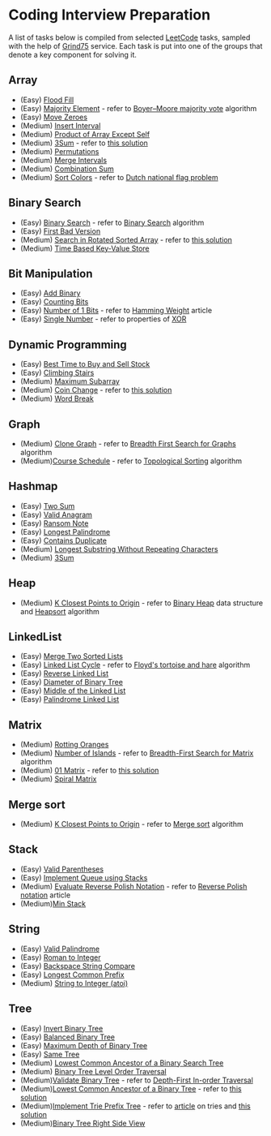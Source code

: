 # Coding Interview Preparation

A list of tasks below is compiled from selected [LeetCode](https://leetcode.com) tasks, sampled with the help of [Grind75](https://www.techinterviewhandbook.org/grind75) service. Each task is put into one of the groups that denote a key component for solving it.

## Array

- (Easy) [Flood Fill](https://leetcode.com/problems/flood-fill/)
- (Easy) [Majority Element](https://leetcode.com/problems/majority-element/description/) - refer to [Boyer–Moore majority vote](https://en.wikipedia.org/wiki/Boyer–Moore_majority_vote_algorithm) algorithm
- (Easy) [Move Zeroes](https://leetcode.com/problems/move-zeroes/)
- (Medium) [Insert Interval](https://leetcode.com/problems/insert-interval/)
- (Medium) [Product of Array Except Self](https://leetcode.com/problems/product-of-array-except-self/)
- (Medium) [3Sum](https://leetcode.com/problems/3sum/) - refer to [this solution](https://leetcode.com/problems/3sum/solutions/2602454/python-solution-100-explained/)
- (Medium) [Permutations](https://leetcode.com/problems/permutations/)
- (Medium) [Merge Intervals](https://leetcode.com/problems/merge-intervals/)
- (Medium) [Combination Sum](https://leetcode.com/problems/combination-sum/)
- (Medium) [Sort Colors](https://leetcode.com/problems/sort-colors/) - refer to [Dutch national flag problem](https://en.wikipedia.org/wiki/Dutch_national_flag_problem)

## Binary Search
- (Easy) [Binary Search](https://leetcode.com/problems/binary-search/) - refer to [Binary Search](https://en.wikipedia.org/wiki/Binary_search_algorithm) algorithm
- (Easy) [First Bad Version](https://leetcode.com/problems/first-bad-version/)
- (Medium) [Search in Rotated Sorted Array](https://leetcode.com/problems/search-in-rotated-sorted-array/) - refer to [this solution](https://leetcode.com/problems/search-in-rotated-sorted-array/solutions/1183146/python3-solution-using-binary-search-faster-than-98-and-uses-the-least-memory/)
- (Medium) [Time Based Key-Value Store](https://leetcode.com/problems/time-based-key-value-store/)

## Bit Manipulation

- (Easy) [Add Binary](https://leetcode.com/problems/add-binary/)
- (Easy) [Counting Bits](https://leetcode.com/problems/counting-bits/)
- (Easy) [Number of 1 Bits](https://leetcode.com/problems/number-of-1-bits/) - refer to [Hamming Weight](https://en.wikipedia.org/wiki/Hamming_weight) article
- (Easy) [Single Number](https://leetcode.com/problems/single-number/) - refer to properties of [XOR](https://en.wikipedia.org/wiki/Exclusive_or)

## Dynamic Programming

- (Easy) [Best Time to Buy and Sell Stock](https://leetcode.com/problems/best-time-to-buy-and-sell-stock/)
- (Easy) [Climbing Stairs](https://leetcode.com/problems/climbing-stairs/)
- (Medium) [Maximum Subarray](https://leetcode.com/problems/maximum-subarray/)
- (Medium) [Coin Change](https://leetcode.com/problems/coin-change/) - refer to [this solution](https://leetcode.com/problems/coin-change/solutions/478739/python3-dp-solution-with-comments-to-help-understand-what-is-happening-and-why/)
- (Medium) [Word Break](https://leetcode.com/problems/word-break/)

## Graph

- (Medium) [Clone Graph](https://leetcode.com/problems/clone-graph/) - refer to [Breadth First Search for Graphs](https://www.geeksforgeeks.org/breadth-first-search-or-bfs-for-a-graph/) algorithm
- (Medium)[Course Schedule](https://leetcode.com/problems/course-schedule/) - refer to [Topological Sorting](https://www.techinterviewhandbook.org/algorithms/graph/#topological-sorting) algorithm

## Hashmap

- (Easy) [Two Sum](https://leetcode.com/problems/two-sum/)
- (Easy) [Valid Anagram](https://leetcode.com/problems/valid-anagram/)
- (Easy) [Ransom Note](https://leetcode.com/problems/ransom-note/)
- (Easy) [Longest Palindrome](https://leetcode.com/problems/longest-palindrome/)
- (Easy) [Contains Duplicate](https://leetcode.com/problems/contains-duplicate/)
- (Medium) [Longest Substring Without Repeating Characters](https://leetcode.com/problems/longest-substring-without-repeating-characters/)
- (Medium) [3Sum](https://leetcode.com/problems/3sum/)

## Heap

- (Medium) [K Closest Points to Origin](https://leetcode.com/problems/k-closest-points-to-origin/) - refer to [Binary Heap](https://en.wikipedia.org/wiki/Binary_heap) data structure and [Heapsort](https://en.wikipedia.org/wiki/Heapsort) algorithm

## LinkedList

- (Easy) [Merge Two Sorted Lists](https://leetcode.com/problems/merge-two-sorted-lists/)
- (Easy) [Linked List Cycle](https://leetcode.com/problems/linked-list-cycle/) - refer to [Floyd's tortoise and hare](https://en.wikipedia.org/wiki/Cycle_detection) algorithm
- (Easy) [Reverse Linked List](https://leetcode.com/problems/reverse-linked-list/)
- (Easy) [Diameter of Binary Tree](https://leetcode.com/problems/diameter-of-binary-tree/)
- (Easy) [Middle of the Linked List](https://leetcode.com/problems/middle-of-the-linked-list/)
- (Easy) [Palindrome Linked List](https://leetcode.com/problems/palindrome-linked-list/)

## Matrix
- (Medium) [Rotting Oranges](https://leetcode.com/problems/rotting-oranges/)
- (Medium) [Number of Islands](https://leetcode.com/problems/number-of-islands/) - refer to [Breadth-First Search for Matrix](https://www.geeksforgeeks.org/breadth-first-traversal-bfs-on-a-2d-array/) algorithm
- (Medium) [01 Matrix](https://leetcode.com/problems/01-matrix/) - refer to [this solution](https://leetcode.com/problems/01-matrix/solutions/1619495/bfs-python-solution/)
- (Medium) [Spiral Matrix](https://leetcode.com/problems/spiral-matrix/)

## Merge sort

- (Medium) [K Closest Points to Origin](https://leetcode.com/problems/k-closest-points-to-origin/) - refer to [Merge sort](https://en.wikipedia.org/wiki/Merge_sort) algorithm

## Stack

- (Easy) [Valid Parentheses](https://leetcode.com/problems/valid-parentheses/)
- (Easy) [Implement Queue using Stacks](https://leetcode.com/problems/implement-queue-using-stacks/)
- (Medium) [Evaluate Reverse Polish Notation](https://leetcode.com/problems/evaluate-reverse-polish-notation/) - refer to [Reverse Polish notation](https://en.wikipedia.org/wiki/Reverse_Polish_notation) article
- (Medium)[Min Stack](https://leetcode.com/problems/min-stack/)

## String

- (Easy) [Valid Palindrome](https://leetcode.com/problems/valid-palindrome/)
- (Easy) [Roman to Integer](https://leetcode.com/problems/roman-to-integer/)
- (Easy) [Backspace String Compare](https://leetcode.com/problems/backspace-string-compare/)
- (Easy) [Longest Common Prefix](https://leetcode.com/problems/longest-common-prefix/)
- (Medium) [String to Integer (atoi)](https://leetcode.com/problems/string-to-integer-atoi/)

## Tree

- (Easy) [Invert Binary Tree](https://leetcode.com/problems/invert-binary-tree/)
- (Easy) [Balanced Binary Tree](https://leetcode.com/problems/balanced-binary-tree/)
- (Easy) [Maximum Depth of Binary Tree](https://leetcode.com/problems/maximum-depth-of-binary-tree/)
- (Easy) [Same Tree](https://leetcode.com/problems/same-tree/)
- (Medium) [Lowest Common Ancestor of a Binary Search Tree](https://leetcode.com/problems/lowest-common-ancestor-of-a-binary-search-tree/)
- (Medium) [Binary Tree Level Order Traversal](https://leetcode.com/problems/binary-tree-level-order-traversal/)
- (Medium)[Validate Binary Tree](https://leetcode.com/problems/validate-binary-search-tree/) - refer to [Depth-First In-order Traversal](https://en.wikipedia.org/wiki/Tree_traversal)
- (Medium)[Lowest Common Ancestor of a Binary Tree](https://leetcode.com/problems/lowest-common-ancestor-of-a-binary-tree/) - refer to [this solution](https://leetcode.com/problems/lowest-common-ancestor-of-a-binary-tree/solutions/3231708/236-solution-with-step-by-step-explanation/)
- (Medium)[Implement Trie Prefix Tree](https://leetcode.com/problems/implement-trie-prefix-tree/) - refer to [article](https://medium.com/basecs/trying-to-understand-tries-3ec6bede0014) on tries and [this solution](https://leetcode.com/problems/implement-trie-prefix-tree/solutions/1509811/python-simple-approach-beats-99-77-submissions/)
- (Medium)[Binary Tree Right Side View](https://leetcode.com/problems/binary-tree-right-side-view/)